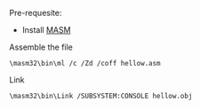 Pre-requesite:
* Install [MASM](http://www.masm32.com/)

Assemble the file
```shell
\masm32\bin\ml /c /Zd /coff hellow.asm
```

Link
```shell
\masm32\bin\Link /SUBSYSTEM:CONSOLE hellow.obj
```
